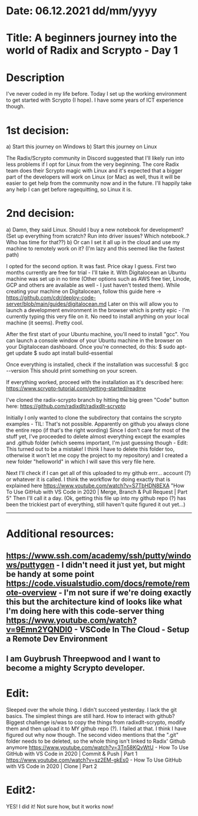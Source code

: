 
# Date: 06.12.2021  dd/mm/yyyy
# Title: A beginners journey into the world of Radix and Scrypto - Day 1

# Description
 I've never coded in my life before. Today I set up the working environment to get started with Scrypto (I hope). I have some years of ICT experience though.
 
 # 1st decision:
 a) Start this journey on Windows
 b) Start this journey on Linux

 The Radix/Scrypto community in Discord suggested that I'll likely run into less problems if I opt for Linux from the very beginning.
 The core Radix team does their Scrypto magic with Linux and it's expected that a bigger part of the developers will work on Linux (or Mac) as well, thus it will be easier to get help from the community now and in the future. I'll happily take any help I can get before ragequitting, so Linux it is.


 # 2nd decision:
 a) Damn, they said Linux. Should I buy a new notebook for development? (Set up everything from scratch? Run into driver issues? Which notebook..? Who has time for that??)
 b) Or can I set it all up in the cloud and use my machine to remotely work on it? (I'm lazy and this seemed like the fastest path)

 I opted for the second option. It was fast. Price okay I guess. First two months currently are free for trial - I'll take it.
 With Digitalocean an Ubuntu machine was set up in no time (Other options such as AWS free tier, Linode, GCP and others are available as well - I just haven't tested them). While creating your machine on Digitalocean, follow this guide here -> https://github.com/cdr/deploy-code-server/blob/main/guides/digitalocean.md
 Later on this will allow you to launch a development environment in the browser which is pretty epic - I'm currently typing this very file on it. No need to install anything on your local machine (it seems). Pretty cool.

 After the first start of your Ubuntu machine, you'll need to install "gcc". You can launch a console window of your Ubuntu machine in the browser on your Digitalocean dashboard. Once you're connected, do this:
 $ sudo apt-get update
 $ sudo apt install build-essential

 Once everything is installed, check if the installation was successful:
 $ gcc --version
 This should print something on your screen.
 
 If everything worked, proceed with the installation as it's described here:
 https://www.scrypto-tutorial.com/getting-started/readme


 I've cloned the radix-scrypto branch by hitting the big green "Code" button here:
 https://github.com/radixdlt/radixdlt-scrypto

 Initially I only wanted to clone the subdirectory that contains the scrypto examples - TIL: That's not possible. Apparently on github you always clone the entire repo (if that's the right wording)
 Since I don't care for most of the stuff yet, I've proceeded to delete almost everything except the examples and .github folder (which seems important, I'm just guessing though - Edit: This turned out to be a mistake! I think I have to delete this folder too, otherwise it won't let me copy the project to my repository) and I created a new folder "helloworld" in which I will save this very file here.


 Next I'll check if I can get all of this uploaded to my github errr... account (?) or whatever it is called.
 I think the workflow for doing exactly that is explained here https://www.youtube.com/watch?v=S7TbHDN8EXA "How To Use GitHub with VS Code in 2020 | Merge, Branch & Pull Request | Part 5"
 Then I'll call it a day. (Ok, getting this file up into my github repo (?) has been the trickiest part of everything, still haven't quite figured it out yet...)
 
---
# Additional resources:
 https://www.ssh.com/academy/ssh/putty/windows/puttygen - I didn't need it just yet, but might be handy at some point
 https://code.visualstudio.com/docs/remote/remote-overview - I'm not sure if we're doing exactly this but the architecture kind of looks like what I'm doing here with this code-server thing
 https://www.youtube.com/watch?v=9Emn2YQNDl0 - VSCode In The Cloud - Setup a Remote Dev Environment
---

 I am Guybrush Threepwood and I want to become a mighty Scrypto developer.
---

# Edit:
 Sleeped over the whole thing. I didn't succeed yesterday. I lack the git basics. The simplest things are still hard. How to interact with github?
 Biggest challenge is/was to copy the things from radixdlt-scrypto, modify them and then upload it to MY github repo (?). I failed at that.
 I think I have figured out why now though. The second video mentions that the ".git" folder needs to be deleted, so the whole thing isn't linked to Radix' Github anymore
 https://www.youtube.com/watch?v=3Tn58KQvWtU - How To Use GitHub with VS Code in 2020 | Commit & Push | Part 1
 https://www.youtube.com/watch?v=sz2EM-gkEs0 - How To Use GitHub with VS Code in 2020 | Clone | Part 2

# Edit2:
YES! I did it!
Not sure how, but it works now!
